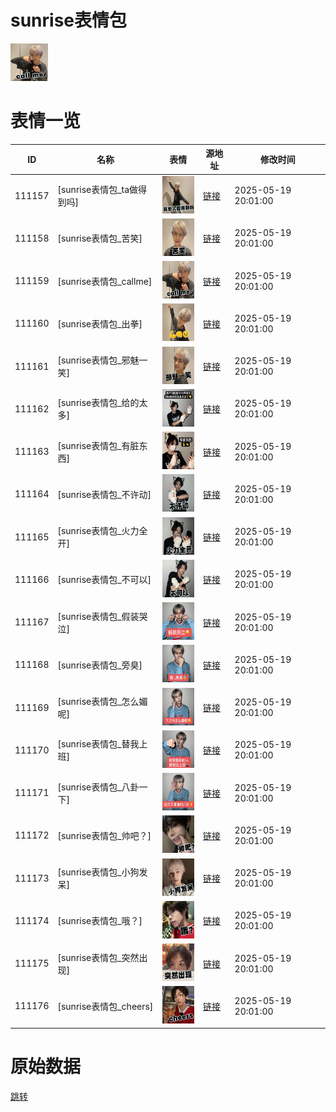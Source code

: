 # sunrise表情包

<img src="./cover.png" height="60" alt="cover" />

# 表情一览

|ID|名称|表情|源地址|修改时间|
|----|----|----|----|----|
|111157|[sunrise表情包_ta做得到吗]|<img src="./pic/111157_%5Bsunrise表情包_ta做得到吗%5D.png" height="60" alt="ta做得到吗"/>|[链接](https://i0.hdslb.com/bfs/garb/ca022d9b245507d9e7e36db3b147ca17a7d0c3d8.png)|2025-05-19 20:01:00|
|111158|[sunrise表情包_苦笑]|<img src="./pic/111158_%5Bsunrise表情包_苦笑%5D.png" height="60" alt="苦笑"/>|[链接](https://i0.hdslb.com/bfs/garb/21285f5b52aaa3b6221c442f84b73955e330b094.png)|2025-05-19 20:01:00|
|111159|[sunrise表情包_callme]|<img src="./pic/111159_%5Bsunrise表情包_callme%5D.png" height="60" alt="callme"/>|[链接](https://i0.hdslb.com/bfs/garb/45fc8b91fbc569117416e25def26546d087cd124.png)|2025-05-19 20:01:00|
|111160|[sunrise表情包_出拳]|<img src="./pic/111160_%5Bsunrise表情包_出拳%5D.png" height="60" alt="出拳"/>|[链接](https://i0.hdslb.com/bfs/garb/31fe3859803c382a50b90f54dc98ed4e743fb3f9.png)|2025-05-19 20:01:00|
|111161|[sunrise表情包_邪魅一笑]|<img src="./pic/111161_%5Bsunrise表情包_邪魅一笑%5D.png" height="60" alt="邪魅一笑"/>|[链接](https://i0.hdslb.com/bfs/garb/88f881d84e4e636381e626881ecea2d1ff992f96.png)|2025-05-19 20:01:00|
|111162|[sunrise表情包_给的太多]|<img src="./pic/111162_%5Bsunrise表情包_给的太多%5D.png" height="60" alt="给的太多"/>|[链接](https://i0.hdslb.com/bfs/garb/04fc34330bb68c5275c3555d47d38d7d6de704f1.png)|2025-05-19 20:01:00|
|111163|[sunrise表情包_有脏东西]|<img src="./pic/111163_%5Bsunrise表情包_有脏东西%5D.png" height="60" alt="有脏东西"/>|[链接](https://i0.hdslb.com/bfs/garb/b7e5101bff1058d402bfb154444add23b36d07ed.png)|2025-05-19 20:01:00|
|111164|[sunrise表情包_不许动]|<img src="./pic/111164_%5Bsunrise表情包_不许动%5D.png" height="60" alt="不许动"/>|[链接](https://i0.hdslb.com/bfs/garb/6ca025160a0ad5f777e0a75302dc6aef27439084.png)|2025-05-19 20:01:00|
|111165|[sunrise表情包_火力全开]|<img src="./pic/111165_%5Bsunrise表情包_火力全开%5D.png" height="60" alt="火力全开"/>|[链接](https://i0.hdslb.com/bfs/garb/66315a0173cedd33dd3c0da77ede62d489247733.png)|2025-05-19 20:01:00|
|111166|[sunrise表情包_不可以]|<img src="./pic/111166_%5Bsunrise表情包_不可以%5D.png" height="60" alt="不可以"/>|[链接](https://i0.hdslb.com/bfs/garb/15fab64847524069d2e138fae331869dccfc7993.png)|2025-05-19 20:01:00|
|111167|[sunrise表情包_假装哭泣]|<img src="./pic/111167_%5Bsunrise表情包_假装哭泣%5D.png" height="60" alt="假装哭泣"/>|[链接](https://i0.hdslb.com/bfs/garb/695442e932718286feecb46c69d0e884b787e214.png)|2025-05-19 20:01:00|
|111168|[sunrise表情包_旁臭]|<img src="./pic/111168_%5Bsunrise表情包_旁臭%5D.png" height="60" alt="旁臭"/>|[链接](https://i0.hdslb.com/bfs/garb/164e8efcc4fd489bebe1e1f931ce9d9b4619d98a.png)|2025-05-19 20:01:00|
|111169|[sunrise表情包_怎么媚呢]|<img src="./pic/111169_%5Bsunrise表情包_怎么媚呢%5D.png" height="60" alt="怎么媚呢"/>|[链接](https://i0.hdslb.com/bfs/garb/3f3fe5b274143ff1d14ce4c86602b497819c1b05.png)|2025-05-19 20:01:00|
|111170|[sunrise表情包_替我上班]|<img src="./pic/111170_%5Bsunrise表情包_替我上班%5D.png" height="60" alt="替我上班"/>|[链接](https://i0.hdslb.com/bfs/garb/1fa68a26b321340845a73d3f778ec1773a52d136.png)|2025-05-19 20:01:00|
|111171|[sunrise表情包_八卦一下]|<img src="./pic/111171_%5Bsunrise表情包_八卦一下%5D.png" height="60" alt="八卦一下"/>|[链接](https://i0.hdslb.com/bfs/garb/72c01e52d92699cfe7a3795c9962f31debbe21d5.png)|2025-05-19 20:01:00|
|111172|[sunrise表情包_帅吧？]|<img src="./pic/111172_%5Bsunrise表情包_帅吧？%5D.png" height="60" alt="帅吧？"/>|[链接](https://i0.hdslb.com/bfs/garb/5bddf89a2dc699711ae770bbd7a25e7133c95d3c.png)|2025-05-19 20:01:00|
|111173|[sunrise表情包_小狗发呆]|<img src="./pic/111173_%5Bsunrise表情包_小狗发呆%5D.png" height="60" alt="小狗发呆"/>|[链接](https://i0.hdslb.com/bfs/garb/6ff26bef3259b605a8b4a8ea4b55c3b93030a993.png)|2025-05-19 20:01:00|
|111174|[sunrise表情包_哦？]|<img src="./pic/111174_%5Bsunrise表情包_哦？%5D.png" height="60" alt="哦？"/>|[链接](https://i0.hdslb.com/bfs/garb/5179c344096898cc96201193cc86636cb7af64f4.png)|2025-05-19 20:01:00|
|111175|[sunrise表情包_突然出现]|<img src="./pic/111175_%5Bsunrise表情包_突然出现%5D.png" height="60" alt="突然出现"/>|[链接](https://i0.hdslb.com/bfs/garb/d1548ceed4188620726e6e8b57b708d6fbc13872.png)|2025-05-19 20:01:00|
|111176|[sunrise表情包_cheers]|<img src="./pic/111176_%5Bsunrise表情包_cheers%5D.png" height="60" alt="cheers"/>|[链接](https://i0.hdslb.com/bfs/garb/95c2d770508cf5649a5fcf0082f24a013f351f29.png)|2025-05-19 20:01:00|

# 原始数据

[跳转](./raw.json)

